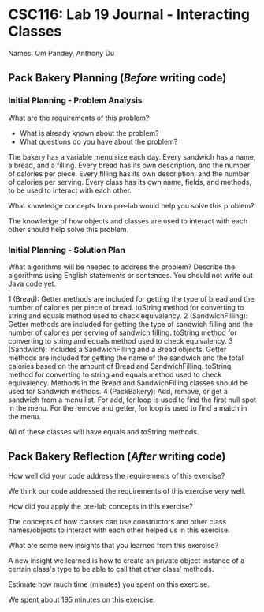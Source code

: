 # CSC116: Lab 19 Journal - Interacting Classes

Names: Om Pandey, Anthony Du

## Pack Bakery Planning (***Before*** writing code)

### Initial Planning - Problem Analysis

What are the requirements of this problem?

* What is already known about the problem?
* What questions do you have about the problem?

The bakery has a variable menu size each day. Every sandwich has a name, a bread, and a filling. Every bread has its own description, and the number of calories per piece. Every filling has its own description, and the number of calories per serving. Every class has its own name, fields, and methods, to be used to interact with each other.

What knowledge concepts from pre-lab would help you solve this problem?

The knowledge of how objects and classes are used to interact with each other should help solve this problem.

### Initial Planning - Solution Plan

What algorithms will be needed to address the problem? Describe the algorithms using English statements or sentences. You should not write out Java code yet.

1 (Bread): Getter methods are included for getting the type of bread and the number of calories per piece of bread. toString method for converting to string and equals method used to check equivalency.
2 (SandwichFilling): Getter methods are included for getting the type of sandwich filling and the number of calories per serving of sandwich filling. toString method for converting to string and equals method used to check equivalency.
3 (Sandwich): Includes a SandwichFilling and a Bread objects. Getter methods are included for getting the name of the sandwich and the total calories based on the amount of Bread and SandwichFilling. toString method for converting to string and equals method used to check equivalency. Methods in the Bread and SandwichFilling classes should be used for Sandwich methods. 
4 (PackBakery): Add, remove, or get a sandwich from a menu list. For add, for loop is used to find the first null spot in the menu. For the remove and getter, for loop is used to find a match in the menu.

All of these classes will have equals and toString methods.

## Pack Bakery Reflection (***After*** writing code)

How well did your code address the requirements of this exercise?

We think our code addressed the requirements of this exercise very well.

How did you apply the pre-lab concepts in this exercise?

The concepts of how classes can use constructors and other class names/objects to interact with each other helped us in this exercise.

What are some new insights that you learned from this exercise?

A new insight we learned is how to create an private object instance of a certain class's type to be able to call that other class' methods.

Estimate how much time (minutes) you spent on this exercise.

We spent about 195 minutes on this exercise.
